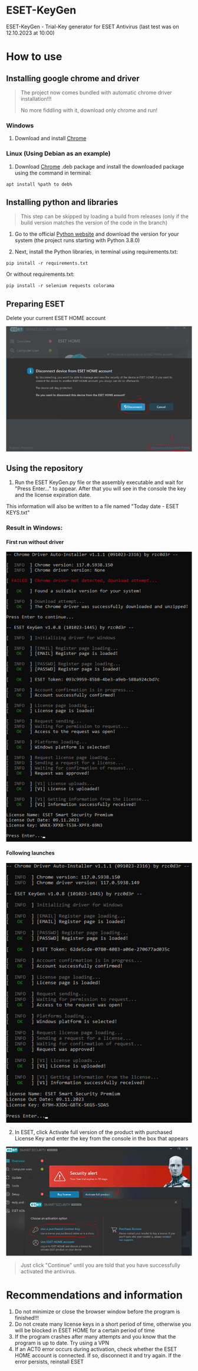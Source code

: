 # ESET-KeyGen
ESET-KeyGen - Trial-Key generator for ESET Antivirus (last test was on 12.10.2023 at 10:00)

# How to use

## Installing google chrome and driver
> The project now comes bundled with automatic chrome driver installation!!!
> 
> No more fiddling with it, download only chrome and run!

### Windows
1. Download and install [Chrome](https://www.google.com/chrome/)

### Linux (Using Debian as an example)
1. Download [Chrome](https://www.google.com/chrome/) .deb package and install the downloaded package using the command in terminal:

```
apt install %path to deb%
```

## Installing python and libraries

> This step can be skipped by loading a build from releases (only if the build version matches the version of the code in the branch)

1. Go to the official [Python website](https://www.python.org/downloads) and download the version for your system (the project runs starting with Python 3.8.0)

2. Next, install the Python libraries, in terminal using requirements.txt:

```
pip install -r requirements.txt
```

Or without requirements.txt:

```
pip install -r selenium requests colorama
```

## Preparing ESET

Delete your current ESET HOME account

![](img/1.png)

## Using the repository
1. Run the ESET KeyGen.py file or the assembly executable and wait for "Press Enter..." to appear.
After that you will see in the console the key and the license expiration date.

This information will also be written to a file named "Today date - ESET KEYS.txt"

### Result in Windows:
#### First run without driver
![Windows](img/first_run_win.png)

#### Following launches
![Windows](img/following_run_win.png)

2. In ESET, click Activate full version of the product with purchased License Key and enter the key from the console in the box that appears

![](img/2.png)

> Just click "Continue" until you are told that you have successfully activated the antivirus.

# Recommendations and information

1. Do not minimize or close the browser window before the program is finished!!!
2. Do not create many license keys in a short period of time, otherwise you will be blocked in ESET HOME for a certain period of time
3. If the program crashes after many attempts and you know that the program is up to date. Try using a VPN
4. If an ACT0 error occurs during activation, check whether the ESET HOME account is connected. If so, disconnect it and try again. If the error persists, reinstall ESET 
